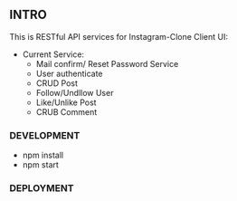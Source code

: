 ## INTRO

This is RESTful API services for Instagram-Clone Client UI:

- Current Service:
  - Mail confirm/ Reset Password Service
  - User authenticate
  - CRUD Post
  - Follow/Undllow User
  - Like/Unlike Post
  - CRUB Comment

### DEVELOPMENT

- npm install
- npm start

### DEPLOYMENT

